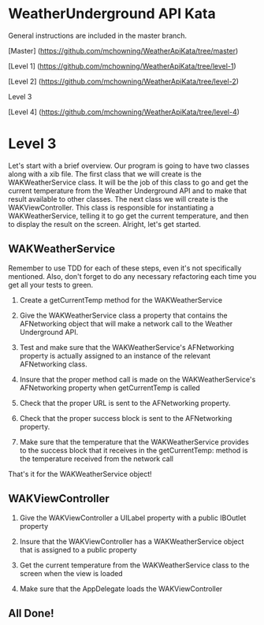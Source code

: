 # WeatherUnderground API Kata

General instructions are included in the master branch.

[Master] (https://github.com/mchowning/WeatherApiKata/tree/master)

[Level 1] (https://github.com/mchowning/WeatherApiKata/tree/level-1)

[Level 2] (https://github.com/mchowning/WeatherApiKata/tree/level-2)

Level 3

[Level 4] (https://github.com/mchowning/WeatherApiKata/tree/level-4)

# Level 3

Let's start with a brief overview.  Our program is going to have two classes along with a xib file.  The first class that we will create is the WAKWeatherService class.  It will be the job of this class to go and get the current temperature from the Weather Underground API and to make that result available to other classes.  The next class we will create is the WAKViewController.  This class is responsible for instantiating a WAKWeatherService, telling it to go get the current temperature, and then to display the result on the screen.  Alright, let's get started. 

## WAKWeatherService 

Remember to use TDD for each of these steps, even it's not specifically mentioned.  Also, don't forget to do any necessary refactoring each time you get all your tests to green.

1.	Create a getCurrentTemp method for the WAKWeatherService

2.	Give the WAKWeatherService class a property that contains the AFNetworking object that will make a network call to the Weather Underground API.

3.	Test and make sure that the WAKWeatherService's AFNetworking property is actually assigned to an instance of the relevant AFNetworking class. 
           
4.	Insure that the proper method call is made on the WAKWeatherService's AFNetworking property when getCurrentTemp is called
   
5.	Check that the proper URL is sent to the AFNetworking property.
       
6.	Check that the proper success block is sent to the AFNetworking property.
       			
7.  Make sure that the temperature that the WAKWeatherService provides to the success block that it receives in the getCurrentTemp: method is the temperature received from the network call
				
That's it for the WAKWeatherService object!
			
## WAKViewController	

1.	Give the WAKViewController a UILabel property with a public IBOutlet property

2.	Insure that the WAKViewController has a WAKWeatherService object that is assigned to a public property 

3.	Get the current temperature from the WAKWeatherService class to the screen when the view is loaded

4.	Make sure that the AppDelegate loads the WAKViewController

## All Done!

